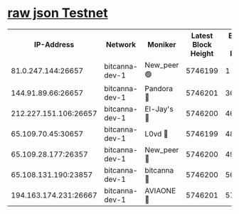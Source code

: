 [raw json Testnet](https://rpc-check.bcat.stavr.tech/bcat/rpc-bcat-result.json)
=


<table><tr><th>IP-Address</th><th>Network</th><th>Moniker</th><th>Latest Block Height</th><th>Earliest Block Height</th><th>Catching Up</th><th>Tx Index</th><th>Voting Power</th><th>Scan Time</th></tr><tr><td>81.0.247.144:26657</td><td>bitcanna-dev-1</td><td>New_peer 🟢</td><td>5746199</td><td>1</td><td>False</td><td>on</td><td>0</td><td>2023-12-30T12:52:36.833236304UTC</td></tr><tr><td>144.91.89.66:26657</td><td>bitcanna-dev-1</td><td>Pandora 🔴</td><td>5746201</td><td>3675711</td><td>False</td><td>on</td><td>2096387</td><td>2023-12-30T12:52:46.645690432UTC</td></tr><tr><td>212.227.151.106:26657</td><td>bitcanna-dev-1</td><td>El-Jay's 🔴</td><td>5746200</td><td>4670391</td><td>False</td><td>on</td><td>2218164</td><td>2023-12-30T12:52:43.595219121UTC</td></tr><tr><td>65.109.70.45:30657</td><td>bitcanna-dev-1</td><td>L0vd 🔴</td><td>5746199</td><td>4828155</td><td>False</td><td>on</td><td>7920</td><td>2023-12-30T12:52:37.144098536UTC</td></tr><tr><td>65.109.28.177:26357</td><td>bitcanna-dev-1</td><td>New_peer 🔴</td><td>5746200</td><td>4952911</td><td>False</td><td>on</td><td>2237067</td><td>2023-12-30T12:52:43.967535133UTC</td></tr><tr><td>65.108.131.190:23857</td><td>bitcanna-dev-1</td><td>bitcanna 🔴</td><td>5746200</td><td>5646200</td><td>False</td><td>off</td><td>82368</td><td>2023-12-30T12:52:44.316252363UTC</td></tr><tr><td>194.163.174.231:26667</td><td>bitcanna-dev-1</td><td>AVIAONE 🔴</td><td>5746201</td><td>5737441</td><td>False</td><td>on</td><td>1949865</td><td>2023-12-30T12:52:49.049904516UTC</td></tr></table>